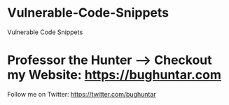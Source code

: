 # Vulnerable-Code-Snippets
Vulnerable Code Snippets

# Professor the Hunter --> Checkout my Website: https://bughuntar.com

Follow me on Twitter: https://twitter.com/bughuntar
